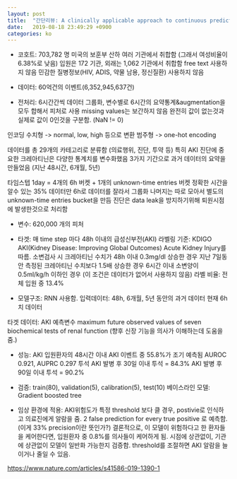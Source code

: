 ```yaml
---
layout: post
title:  "간단리뷰: A clinically applicable approach to continuous prediction of future acute kidney injury"
date:   2019-08-18 23:49:29 +0900
categories: ko
---
```


- 코호트:
703,782 명
미국의 보훈부 산하 여러 기관에서 취합함 (그래서 여성비율이 6.38%로 낮음)
입원은 172 기관, 외래는 1,062 기관에서 취합함
free text 사용하지 않음
민감한 질병정보(HIV, ADIS, 약물 남용, 정신질환) 사용하지 않음


- 데이터:
60억건의 이벤트(6,352,945,637건)

- 전처리:
6시간간씩 데이터 그룹화, 변수별로 6시간의 요약통계&augmentation을 모두 합해서 피처로 사용
missing values는 보간하지 않음
완전히 값이 없는것과 실제로 값이 0인것을 구분함. (NaN != 0)

인코딩
수치형 -> normal, low, high 등으로 변환
범주형 -> one-hot encoding

데이터를 총 29개의 카테고리로 분류함 (의료행위, 진단, 투약 등)
특히 AKI 진단에 중요한 크레아티닌은 다양한 통계치를 변수화했음
3가지 기간으로 과거 데이터의 요약을 만들었음 (지난 48시간, 6개월, 5년)

타임스텝
1day = 4개의 6h 버켓 + 1개의 unknown-time entries 버켓
정확한 시간을 알수 있는 35% 데이터만 6h로 데이터를 잘라서 그룹화
나머지는 따로 모아서 별도의 unknown-time entries bucket을 만듬
진단은 data leak을 방지하기위해 퇴원시점에 발생한것으로 처리함

- 변수:
620,000 개의 피처

- 타겟:
매 time step 마다 48h 이내의 급성신부전(AKI)
라벨링 기준: KDIGO AKI(Kidney Disease: Improving Global Outcomes) Acute Kidney Injury를 따름.
소변검사 시 크레아티닌 수치가 48h 이내 0.3mg/dl 상승한 경우
지난 7일동안 측정된 크레아티닌 수치보다 1.5배 상승한 경우
6시간 이내 소변양이 0.5ml/kg/h 이하인 경우 (이 조건은 데이터가 없어서 사용하지 않음)
라벨 비율: 전체 입원 중 13.4%

- 모델구조:
RNN 사용함.
입력데이터:
48h, 6개월, 5년 동안의 과거 데이터
현재 6h치 데이터

타겟 데이터:
AKI 예측변수
maximum future observed values of seven biochemical tests of renal function (향후 신장 기능을 의사가 이해하는데 도움을 줌.)

- 성능:
AKI
입원환자의 48시간 이내 AKI 이벤트 중 55.8%가 조기 예측됨
AUROC 0.921, AUPRC 0.297
투석
AKI 발병 후 30일 이내 투석 = 84.3%
AKI 발병 후 90일 이내 투석 = 90.2%

- 검증:
train(80), validation(5), calibration(5), test(10)
베이스라인 모델: Gradient boosted tree

- 임상 환경에 적용:
AKI위험도가 특정 threshold 보다 클 경우, postivie로 인식하고 의료진에게 알람을 줌.
2 false prediction for every true positive 로 예측함. (이게 33% precision이란 뜻인가?)
결론적으로, 이 모델이 위험하다고 한 환자들을 케어한다면, 입원환자 중 0.8%를 의사들이 케어하게 됨.
시점에 상관없이, 기관에 상관없이 모델이 일반화 가능한지 검증함.
threshold를 조절하면 AKI 알람을 늘이거나 줄일 수 있음.


https://www.nature.com/articles/s41586-019-1390-1
